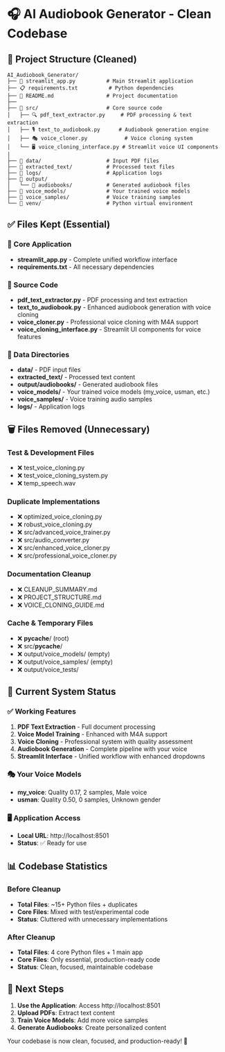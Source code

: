 # 🎧 AI Audiobook Generator - Clean Codebase

## 📁 Project Structure (Cleaned)

```
AI_Audiobook_Generator/
├── 📱 streamlit_app.py          # Main Streamlit application
├── 📋 requirements.txt          # Python dependencies
├── 📖 README.md                 # Project documentation
├──
├── 📁 src/                      # Core source code
│   ├── 🔍 pdf_text_extractor.py     # PDF processing & text extraction
│   ├── 🎙️ text_to_audiobook.py      # Audiobook generation engine
│   ├── 🎭 voice_cloner.py            # Voice cloning system
│   └── 🖥️ voice_cloning_interface.py # Streamlit voice UI components
│
├── 📁 data/                     # Input PDF files
├── 📁 extracted_text/           # Processed text files
├── 📁 logs/                     # Application logs
├── 📁 output/
│   └── 📁 audiobooks/           # Generated audiobook files
├── 📁 voice_models/             # Your trained voice models
├── 📁 voice_samples/            # Voice training samples
└── 📁 venv/                     # Python virtual environment
```

## ✅ Files Kept (Essential)

### 🎯 Core Application

- **streamlit_app.py** - Complete unified workflow interface
- **requirements.txt** - All necessary dependencies

### 🔧 Source Code

- **pdf_text_extractor.py** - PDF processing and text extraction
- **text_to_audiobook.py** - Enhanced audiobook generation with voice cloning
- **voice_cloner.py** - Professional voice cloning with M4A support
- **voice_cloning_interface.py** - Streamlit UI components for voice features

### 📂 Data Directories

- **data/** - PDF input files
- **extracted_text/** - Processed text content
- **output/audiobooks/** - Generated audiobook files
- **voice_models/** - Your trained voice models (my_voice, usman, etc.)
- **voice_samples/** - Voice training audio samples
- **logs/** - Application logs

## 🗑️ Files Removed (Unnecessary)

### Test & Development Files

- ❌ test_voice_cloning.py
- ❌ test_voice_cloning_system.py
- ❌ temp_speech.wav

### Duplicate Implementations

- ❌ optimized_voice_cloning.py
- ❌ robust_voice_cloning.py
- ❌ src/advanced_voice_trainer.py
- ❌ src/audio_converter.py
- ❌ src/enhanced_voice_cloner.py
- ❌ src/professional_voice_cloner.py

### Documentation Cleanup

- ❌ CLEANUP_SUMMARY.md
- ❌ PROJECT_STRUCTURE.md
- ❌ VOICE_CLONING_GUIDE.md

### Cache & Temporary Files

- ❌ **pycache**/ (root)
- ❌ src/**pycache**/
- ❌ output/voice_models/ (empty)
- ❌ output/voice_samples/ (empty)
- ❌ output/voice_tests/

## 🚀 Current System Status

### ✅ Working Features

1. **PDF Text Extraction** - Full document processing
2. **Voice Model Training** - Enhanced with M4A support
3. **Voice Cloning** - Professional system with quality assessment
4. **Audiobook Generation** - Complete pipeline with your voice
5. **Streamlit Interface** - Unified workflow with enhanced dropdowns

### 🎭 Your Voice Models

- **my_voice**: Quality 0.17, 2 samples, Male voice
- **usman**: Quality 0.50, 0 samples, Unknown gender

### 🖥️ Application Access

- **Local URL**: http://localhost:8501
- **Status**: ✅ Ready for use

## 📊 Codebase Statistics

### Before Cleanup

- **Total Files**: ~15+ Python files + duplicates
- **Core Files**: Mixed with test/experimental code
- **Status**: Cluttered with unnecessary implementations

### After Cleanup

- **Total Files**: 4 core Python files + 1 main app
- **Core Files**: Only essential, production-ready code
- **Status**: Clean, focused, maintainable codebase

## 🎯 Next Steps

1. **Use the Application**: Access http://localhost:8501
2. **Upload PDFs**: Extract text content
3. **Train Voice Models**: Add more voice samples
4. **Generate Audiobooks**: Create personalized content

Your codebase is now clean, focused, and production-ready! 🎉

